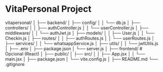# VitaPersonal Project 
vitapersonal/
│
├── backend/
│   ├── config/
│   │   └── db.js
│   ├── controllers/
│   │   ├── authController.js
│   │   └── userController.js
│   ├── middleware/
│   │   └── authJwt.js
│   ├── models/
│   │   ├── User.js
│   │   └── Checkin.js
│   ├── routes/
│   │   ├── authRoutes.js
│   │   └── userRoutes.js
│   ├── services/
│   │   └── whatsappService.js
│   ├── utils/
│   │   └── jwtUtils.js
│   ├── .env
│   ├── package.json
│   └── server.js
│
├── frontend/            # Opcional (React)
│   ├── public/
│   ├── src/
│   │   ├── App.jsx
│   │   └── main.jsx
│   ├── package.json
│   └── vite.config.js
│
├── README.md
└── .gitignore